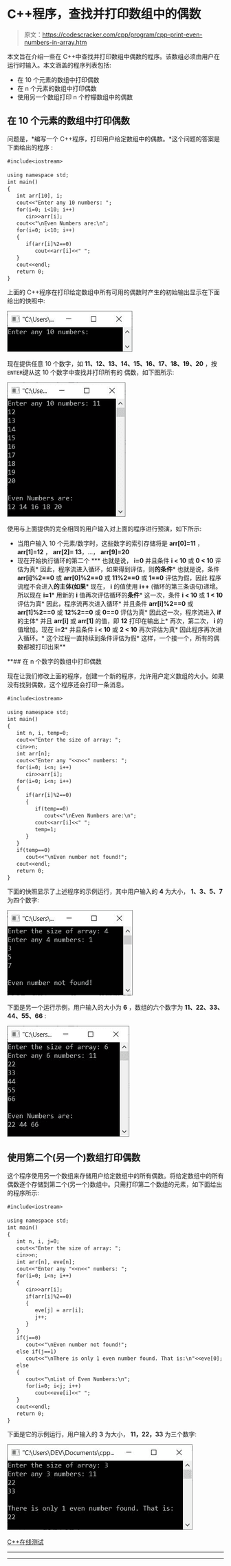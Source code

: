 # C++程序，查找并打印数组中的偶数

> 原文：<https://codescracker.com/cpp/program/cpp-print-even-numbers-in-array.htm>

本文旨在介绍一些在 C++中查找并打印数组中偶数的程序。该数组必须由用户在运行时输入。本文涵盖的程序列表包括:

*   在 10 个元素的数组中打印偶数
*   在 n 个元素的数组中打印偶数
*   使用另一个数组打印 n 个柠檬数组中的偶数

## 在 10 个元素的数组中打印偶数

问题是，*编写一个 C++程序，打印用户给定数组中的偶数。*这个问题的答案是下面给出的程序 :

```
#include<iostream>

using namespace std;
int main()
{
   int arr[10], i;
   cout<<"Enter any 10 numbers: ";
   for(i=0; i<10; i++)
      cin>>arr[i];
   cout<<"\nEven Numbers are:\n";
   for(i=0; i<10; i++)
   {
      if(arr[i]%2==0)
         cout<<arr[i]<<" ";
   }
   cout<<endl;
   return 0;
}
```

上面的 C++程序在打印给定数组中所有可用的偶数时产生的初始输出显示在下面给出的快照中:

![c++ program print even numbers in an array](img/954c7d2a956a30d897e570913f1a3dc4.png)

现在提供任意 10 个数字，如 **11、12、13、14、15、16、17、18、19、20** ，按`ENTER`键从这 10 个数字中查找并打印所有的 偶数，如下图所示:

![print even numbers in array c++](img/7efea55c1ec86a2a6db875cf4525891b.png)

使用与上面提供的完全相同的用户输入对上面的程序进行预演，如下所示:

*   当用户输入 10 个元素/数字时，这些数字的索引存储将是 **arr[0]=11** ， **arr[1]=12** ， **arr[2]= 13**，...， **arr[9]=20**
*   现在开始执行循环的第二个
***   也就是说， **i=0** 并且条件 **i < 10** 或 **0 < 10** 评估为真*   因此，程序流进入循环，如果得到评估，则**的条件***   也就是说，条件 **arr[i]%2==0** 或 **arr[0]%2==0** 或 **11%2==0** 或 **1==0** 评估为假，因此 程序流程不会进入**的主体(如果***   现在， **i** 的值使用 **i++** (循环的第三条语句)递增。所以现在 **i=1***   用新的 **i** 值再次评估循环的**条件***   这一次，条件 **i < 10** 或 **1 < 10** 评估为真*   因此，程序流再次进入循环*   并且条件 **arr[i]%2==0** 或 **arr[1]%2==0** 或 **12%2==0** 或 **0==0** 评估为真*   因此这一次，程序流进入 **if** 的主体*   并且 **arr[i]** 或 **arr[1]** 的值，即 **12** 打印在输出上*   再次，第二次， **i** 的值增加。现在 **i=2***   并且条件 **i < 10** 或 **2 < 10** 再次评估为真*   因此程序再次进入循环。*   这个过程一直持续到条件评估为假*   这样，一个接一个，所有的偶数都被打印出来**

 **## 在 n 个数字的数组中打印偶数

现在让我们修改上面的程序，创建一个新的程序，允许用户定义数组的大小。如果没有找到偶数，这个程序还会打印一条消息。

```
#include<iostream>

using namespace std;
int main()
{
   int n, i, temp=0;
   cout<<"Enter the size of array: ";
   cin>>n;
   int arr[n];
   cout<<"Enter any "<<n<<" numbers: ";
   for(i=0; i<n; i++)
      cin>>arr[i];
   for(i=0; i<n; i++)
   {
      if(arr[i]%2==0)
      {
         if(temp==0)
            cout<<"\nEven Numbers are:\n";
         cout<<arr[i]<<" ";
         temp=1;
      }
   }
   if(temp==0)
      cout<<"\nEven number not found!";
   cout<<endl;
   return 0;
}
```

下面的快照显示了上述程序的示例运行，其中用户输入的 **4** 为大小， **1、3、5、7** 为四个数字:

![find even numbers in array c++ program](img/d8840b08e77ab334a67c1bd35209b55f.png)

下面是另一个运行示例，用户输入的大小为 **6** ，数组的六个数字为 **11、22、33、44、55、66** :

![c++ find even numbers in array](img/71e01c393d3e634113ee0bddb2a86469.png)

## 使用第二个(另一个)数组打印偶数

这个程序使用另一个数组来存储用户给定数组中的所有偶数。将给定数组中的所有偶数逐个存储到第二个(另一个)数组中。只需打印第二个数组的元素，如下面给出的程序所示:

```
#include<iostream>

using namespace std;
int main()
{
   int n, i, j=0;
   cout<<"Enter the size of array: ";
   cin>>n;
   int arr[n], eve[n];
   cout<<"Enter any "<<n<<" numbers: ";
   for(i=0; i<n; i++)
   {
      cin>>arr[i];
      if(arr[i]%2==0)
      {
         eve[j] = arr[i];
         j++;
      }
   }
   if(j==0)
      cout<<"\nEven number not found!";
   else if(j==1)
      cout<<"\nThere is only 1 even number found. That is:\n"<<eve[0];
   else
   {
      cout<<"\nList of Even Numbers:\n";
      for(i=0; i<j; i++)
         cout<<eve[i]<<" ";
   }
   cout<<endl;
   return 0;
}
```

下面是它的示例运行，用户输入的 **3** 为大小， **11，22，33** 为三个数字:

![print even numbers from array c++](img/2191b24e8c0067d7d8edece64a3ef550.png)

[C++在线测试](/exam/showtest.php?subid=3)

* * *

* * ***